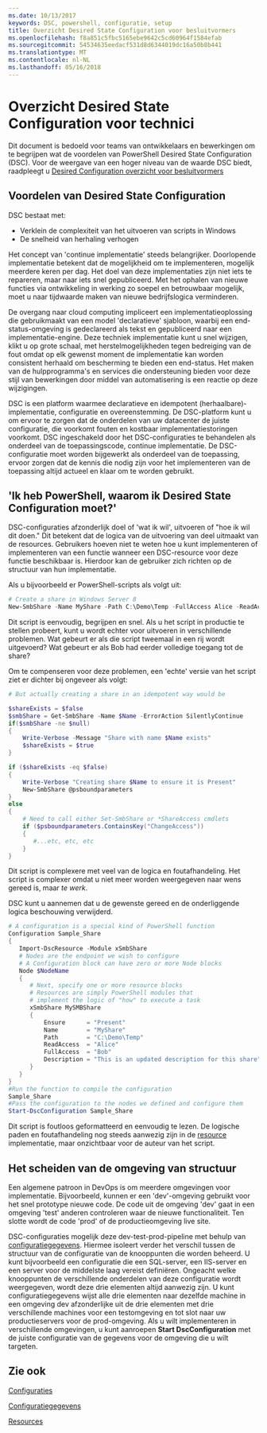 ```yaml
---
ms.date: 10/13/2017
keywords: DSC, powershell, configuratie, setup
title: Overzicht Desired State Configuration voor besluitvormers
ms.openlocfilehash: f8a851c5fbc5165ebe9642c5cd60964f1584efab
ms.sourcegitcommit: 54534635eedacf531d8d6344019dc16a50b8b441
ms.translationtype: MT
ms.contentlocale: nl-NL
ms.lasthandoff: 05/16/2018
---
```

# <a name="desired-state-configuration-overview-for-engineers"></a>Overzicht Desired State Configuration voor technici

Dit document is bedoeld voor teams van ontwikkelaars en bewerkingen om te begrijpen wat de voordelen van PowerShell Desired State Configuration (DSC).
Voor de weergave van een hoger niveau van de waarde DSC biedt, raadpleegt u [Desired Configuration overzicht voor besluitvormers](decisionMaker.md)

## <a name="benefits-of-desired-state-configuration"></a>Voordelen van Desired State Configuration

DSC bestaat met:

- Verklein de complexiteit van het uitvoeren van scripts in Windows
- De snelheid van herhaling verhogen

Het concept van 'continue implementatie' steeds belangrijker.
Doorlopende implementatie betekent dat de mogelijkheid om te implementeren, mogelijk meerdere keren per dag.
Het doel van deze implementaties zijn niet iets te repareren, maar naar iets snel gepubliceerd.
Met het ophalen van nieuwe functies via ontwikkeling in werking zo soepel en betrouwbaar mogelijk, moet u naar tijdwaarde maken van nieuwe bedrijfslogica verminderen.

De overgang naar cloud computing impliceert een implementatieoplossing die gebruikmaakt van een model 'declaratieve' sjabloon, waarbij een end-status-omgeving is gedeclareerd als tekst en gepubliceerd naar een implementatie-engine.
Deze techniek implementatie kunt u snel wijzigen, klikt u op grote schaal, met herstelmogelijkheden tegen bedreiging van de fout omdat op elk gewenst moment de implementatie kan worden consistent herhaald om bescherming te bieden een end-status.
Het maken van de hulpprogramma's en services die ondersteuning bieden voor deze stijl van bewerkingen door middel van automatisering is een reactie op deze wijzigingen.

DSC is een platform waarmee declaratieve en idempotent (herhaalbare)-implementatie, configuratie en overeenstemming.
De DSC-platform kunt u om ervoor te zorgen dat de onderdelen van uw datacenter de juiste configuratie, die voorkomt fouten en kostbaar implementatiestoringen voorkomt.
DSC ingeschakeld door het DSC-configuraties te behandelen als onderdeel van de toepassingscode, continue implementatie.
De DSC-configuratie moet worden bijgewerkt als onderdeel van de toepassing, ervoor zorgen dat de kennis die nodig zijn voor het implementeren van de toepassing altijd actueel en klaar om te worden gebruikt.

## <a name="i-have-powershell-why-do-i-need-desired-state-configuration"></a>'Ik heb PowerShell, waarom ik Desired State Configuration moet?'

DSC-configuraties afzonderlijk doel of 'wat ik wil', uitvoeren of "hoe ik wil dit doen."
Dit betekent dat de logica van de uitvoering van deel uitmaakt van de resources.
Gebruikers hoeven niet te weten hoe u kunt implementeren of implementeren van een functie wanneer een DSC-resource voor deze functie beschikbaar is.
Hierdoor kan de gebruiker zich richten op de structuur van hun implementatie.

Als u bijvoorbeeld er PowerShell-scripts als volgt uit:
```powershell
# Create a share in Windows Server 8
New-SmbShare -Name MyShare -Path C:\Demo\Temp -FullAccess Alice -ReadAccess Bob
```
Dit script is eenvoudig, begrijpen en snel.
Als u het script in productie te stellen probeert, kunt u wordt echter voor uitvoeren in verschillende problemen.
Wat gebeurt er als die script tweemaal in een rij wordt uitgevoerd?
Wat gebeurt er als Bob had eerder volledige toegang tot de share?

Om te compenseren voor deze problemen, een 'echte' versie van het script ziet er dichter bij ongeveer als volgt:
```powershell
# But actually creating a share in an idempotent way would be

$shareExists = $false
$smbShare = Get-SmbShare -Name $Name -ErrorAction SilentlyContinue
if($smbShare -ne $null)
{
    Write-Verbose -Message "Share with name $Name exists"
    $shareExists = $true
}

if ($shareExists -eq $false)
{
    Write-Verbose "Creating share $Name to ensure it is Present"
    New-SmbShare @psboundparameters
}
else
{
    # Need to call either Set-SmbShare or *ShareAccess cmdlets
    if ($psboundparameters.ContainsKey("ChangeAccess"))
    {
       #...etc, etc, etc
    }
}
```

Dit script is complexere met veel van de logica en foutafhandeling.
Het script is complexer omdat u niet meer worden weergegeven naar wens gereed is, maar *te werk*.

DSC kunt u aannemen dat u de gewenste gereed en de onderliggende logica beschouwing verwijderd.

```powershell
# A configuration is a special kind of PowerShell function
Configuration Sample_Share
{
   Import-DscResource -Module xSmbShare
   # Nodes are the endpoint we wish to configure
   # A Configuration block can have zero or more Node blocks
   Node $NodeName
   {
      # Next, specify one or more resource blocks
      # Resources are simply PowerShell modules that
      # implement the logic of "how" to execute a task
      xSmbShare MySMBShare
      {
          Ensure      = "Present"
          Name        = "MyShare"
          Path        = "C:\Demo\Temp"
          ReadAccess  = "Alice"
          FullAccess  = "Bob"
          Description = "This is an updated description for this share"
      }
   }
}
#Run the function to compile the configuration
Sample_Share
#Pass the configuration to the nodes we defined and configure them
Start-DscConfiguration Sample_Share
```

Dit script is foutloos geformatteerd en eenvoudig te lezen.
De logische paden en foutafhandeling nog steeds aanwezig zijn in de [resource](resources.md) implementatie, maar onzichtbaar voor de auteur van het script.

## <a name="separating-environment-from-structure"></a>Het scheiden van de omgeving van structuur

Een algemene patroon in DevOps is om meerdere omgevingen voor implementatie.
Bijvoorbeeld, kunnen er een 'dev'-omgeving gebruikt voor het snel prototype nieuwe code.
De code uit de omgeving 'dev' gaat in een omgeving 'test' anderen controleren waar de nieuwe functionaliteit.
Ten slotte wordt de code 'prod' of de productieomgeving live site.

DSC-configuraties mogelijk deze dev-test-prod-pipeline met behulp van [configuratiegegevens](configData.md).
Hiermee isoleert verder het verschil tussen de structuur van de configuratie van de knooppunten die worden beheerd.
U kunt bijvoorbeeld een configuratie die een SQL-server, een IIS-server en een server voor de middelste laag vereist definiëren.
Ongeacht welke knooppunten de verschillende onderdelen van deze configuratie wordt weergegeven, wordt deze drie elementen altijd aanwezig zijn.
U kunt configuratiegegevens wijst alle drie elementen naar dezelfde machine in een omgeving dev afzonderlijke uit de drie elementen met drie verschillende machines voor een testomgeving en tot slot naar uw productieservers voor de prod-omgeving.
Als u wilt implementeren in verschillende omgevingen, u kunt aanroepen **Start DscConfiguration** met de juiste configuratie van de gegevens voor de omgeving die u wilt targeten.

## <a name="see-also"></a>Zie ook

[Configuraties](configurations.md)

[Configuratiegegevens](configData.md)

[Resources](resources.md)